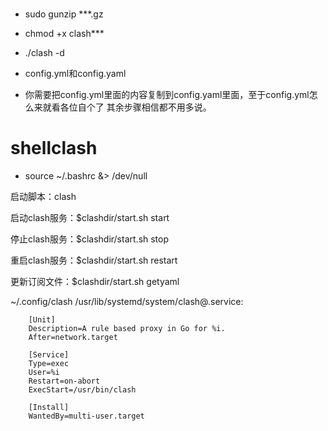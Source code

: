 #

- sudo gunzip ***.gz
- chmod +x clash***
- ./clash -d

- config.yml和config.yaml
- 你需要把config.yml里面的内容复制到config.yaml里面，至于config.yml怎么来就看各位自个了
其余步骤相信都不用多说。


# shellclash


- source ~/.bashrc &> /dev/null

启动脚本：clash

启动clash服务：$clashdir/start.sh start

停止clash服务：$clashdir/start.sh stop

重启clash服务：$clashdir/start.sh restart

更新订阅文件：$clashdir/start.sh getyaml


~/.config/clash
/usr/lib/systemd/system/clash@.service:

        [Unit]
        Description=A rule based proxy in Go for %i.
        After=network.target

        [Service]
        Type=exec
        User=%i
        Restart=on-abort
        ExecStart=/usr/bin/clash

        [Install]
        WantedBy=multi-user.target
